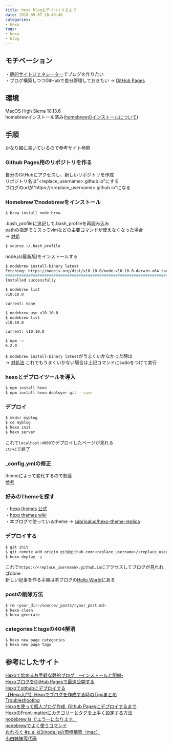 ```yaml
---
title: hexo blogをデプロイするまで
date: 2018-09-07 10:49:46
categories:
- hexo
tags: 
- hexo
- blog
---
```

## モチベーション
・[静的サイトジェネレーター](https://qiita.com/okmttdhr/items/82ecb0332835472e905f#hexojavascriptgithub-star-4204)でブログを作りたい  
・ブログ構築しつつGitHubで差分管理しておきたい -> [GitHub Pages](https://pages.github.com/)  

## 環境
MacOS High Sierra 10.13.6  
homebrewインストール済み([homebrewのインストールについて](https://brew.sh/index_ja))  

## 手順
かなり雑に書いているので参考サイト参照  
### Github Pages用のリポジトリを作る
自分のGitHubにアクセスし、新しいリポジトリを作成  
リポジトリ名は"<replace_username>.github.io"にする  
ブログのurlが"https://<replace_username>.github.io"になる  

### Homebrewでnodebrewをインストール  
```bash
$ brew install node brew
```
.bash_profileに追記して.bash_profileを再読み込み  
pathの指定でミスってvimなどの主要コマンドが使えなくなった場合  
-> [対処](https://yunabe.hatenablog.com/entry/2017/02/11/134355)  
```bash
$ source ~/.bash_profile
```
node.js(最新版)をインストールする  
```bash
$ nodebrew install-binary latest
Fetching: https://nodejs.org/dist/v10.10.0/node-v10.10.0-darwin-x64.tar.gz
######################################################################## 100.0%
Installed successfully

$ nodebrew list
v10.10.0

current: none

$ nodebrew use v10.10.0
$ nodebrew list
v10.10.0

current: v10.10.0

$ npm -v
6.2.0
```
`$ nodebrew install-binary latest`がうまくいかなかった時は  
-> [対処法](https://qiita.com/yn01/items/d1fa10dbe4850f7cd693)
これでもうまくいかない場合は上記コマンドにsudoをつけて実行  

### hexoとデプロイツールを導入  
```bash
$ npm install hexo
$ npm install hexo-deployer-git --save
```

### デプロイ
```bash
$ mkdir myblog
$ cd myblog
$ hexo init
$ hexo server
```
これで`localhost:4000`でデプロイしたページが見れる  
`ctr+C`で終了  

### _config.ymlの修正
themeによって変化するので割愛  
[参考](https://qiita.com/wawawa/items/1a2f174fb29c35302543)  

### 好みのThemeを探す
・[hexo themes 公式](https://hexo.io/themes/)  
・[hexo themes wiki](https://github.com/hexojs/hexo/wiki/Themes)  
・本ブログで使っているtheme -> [sabrinaluo/hexo-theme-replica](https://github.com/sabrinaluo/hexo-theme-replica)  

### デプロイする
```bash
$ git init
$ git remote add origin git@github.com:<replace_username>/<replace_username>.github.io.git
$ hexo deploy -g
```
これで`https://<replace_username>.github.io`にアクセスしてブログが見れればdone  
新しい記事を作る手順は本ブログの[Hello World](https://0xomochi.github.io/2018/09/07/hello-world/)にある  

### postの削除方法
```bash
$ rm <your_dir>/source/_posts/<your_post.md>
$ hexo clean
$ hexo generate
```
### categoriesとtagsの404解消
```bash
$ hexo new page categories
$ hexo new page tags
```

## 参考にしたサイト
[Hexoで始めるお手軽な静的ブログ　-インストールと配備-](https://qiita.com/in_silico_/items/7e6ed639c24142bdbd04)  
[HexoブログをGitHub Pagesで最速公開する](https://tech.qookie.jp/posts/hexo-deploy-github-pages-fast/)  
[Hexoでgithubにデプロイする](https://qiita.com/f_prg/items/d10a77b1e356a46d9ab9)  
[【Hexo入門】Hexoでブログを作成する時のTipsまとめ](https://qiita.com/jhChoi/items/85f3b5ba39619bc47f4d)  
[Troubleshooting](https://hexo.io/docs/troubleshooting.html)  
[Hexoを使って個人ブログ作成, Github Pagesにデプロイするまで](https://qiita.com/wawawa/items/1a2f174fb29c35302543)  
[HexoのFront-matterにカテゴリーとタグを上手く設定する方法](https://tech.qookie.jp/posts/hexo-frontmatter-category-tag/)  
[nodebrew ls でエラーになります。](https://teratail.com/questions/24309)  
[nodebrewでよく使うコマンド](https://qiita.com/suisuina/items/c5c4e4b9f55a8615a542)  
[おれろぐ #z_a_ki3/node.jsの環境構築（mac）](http://zaki3.hateblo.jp/entry/2018/03/21/111738)  
[小白妹妹写代码](http://sabrinaluo.github.io/tech/)  

